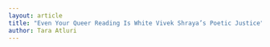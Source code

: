 ```yaml
---
layout: article
title: "Even Your Queer Reading Is White Vivek Shraya’s Poetic Justice"
author: Tara Atluri
---
```

<object data="Atluri.pdf" width="1000" height="1000" type='application/pdf'/>